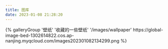 ```yaml
---
title: 图库
date: 2023-01-08 21:28:20
---
```

<div class="gallery-group-main">
{% galleryGroup '壁纸' '收藏的一些壁纸' '/images/wallpaper' https://global-image-bed-1302614822.cos.ap-nanjing.myqcloud.com/images202301082134299.png %}
</div>
